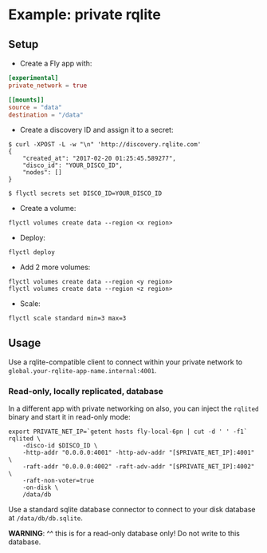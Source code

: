 # Example: private rqlite

## Setup

- Create a Fly app with:

```toml
[experimental]
private_network = true

[[mounts]]
source = "data"
destination = "/data"
```

- Create a discovery ID and assign it to a secret:

```
$ curl -XPOST -L -w "\n" 'http://discovery.rqlite.com'
{
    "created_at": "2017-02-20 01:25:45.589277",
    "disco_id": "YOUR_DISCO_ID",
    "nodes": []
}

$ flyctl secrets set DISCO_ID=YOUR_DISCO_ID
```

- Create a volume:

```
flyctl volumes create data --region <x region>
```

- Deploy:

```
flyctl deploy
```

- Add 2 more volumes:

```
flyctl volumes create data --region <y region>
flyctl volumes create data --region <z region>
```

- Scale:

```
flyctl scale standard min=3 max=3
```

## Usage

Use a rqlite-compatible client to connect within your private network to `global.your-rqlite-app-name.internal:4001`.

### Read-only, locally replicated, database

In a different app with private networking on also, you can inject the `rqlited` binary and start it in read-only mode:

```
export PRIVATE_NET_IP=`getent hosts fly-local-6pn | cut -d ' ' -f1`
rqlited \
    -disco-id $DISCO_ID \
    -http-addr "0.0.0.0:4001" -http-adv-addr "[$PRIVATE_NET_IP]:4001" \
    -raft-addr "0.0.0.0:4002" -raft-adv-addr "[$PRIVATE_NET_IP]:4002" \
    -raft-non-voter=true
    -on-disk \
    /data/db
```

Use a standard sqlite database connector to connect to your disk database at `/data/db/db.sqlite`.

**WARNING**: ^^ this is for a read-only database only! Do not write to this database.